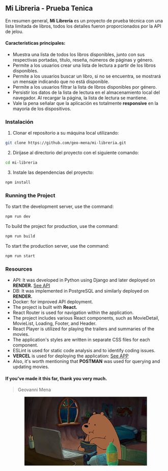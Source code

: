 ## Mi Libreria - Prueba Tenica

En resumen general, **Mi Librería** es un proyecto de prueba técnica con una lista limitada de libros, todos los detalles fueron proporcionados por la API de jelou.

#### Características principales:

- Muestra una lista de todos los libros disponibles, junto con sus respectivas portadas, título, reseña, números de páginas y género.
- Permite a los usuarios crear una lista de lectura a partir de los libros disponibles.
- Permite a los usuarios buscar un libro, si no se encuentra, se mostrará un mensaje indicando que no está disponible.
- Permite a los usuarios filtrar la lista de libros disponibles por género.
- Persistir los datos de la lista de lectura en el almacenamiento local del navegador. Al recargar la página, la lista de lectura se mantiene.
- Vale la pena señalar que la aplicación es totalmente **responsive** en la mayoría de los dispositivos.

### Instalación

1. Clonar el repositorio a su máquina local utilizando:

```sh
git clone https://github.com/geo-mena/mi-libreria.git
```

2. Diríjase al directorio del proyecto con el siguiente comando:

```sh
cd mi-libreria
```

3. Instale las dependencias del proyecto:

```sh
npm install
```

### Running the Project

To start the development server, use the command:

```sh
npm run dev
```

To build the project for production, use the command:

```sh
npm run build
```

To start the production server, use the command:

```sh
npm run start
```

### Resources

- API: It was developed in Python using Django and later deployed on **RENDER.** [See API](https://api-movies-exam.onrender.com/movies)
- DB: It was implemented in PostgreSQL and similarly deployed on **RENDER.**
- Docker: for improved API deployment.
- The project is built with **React.**
- React Router is used for navigation within the application.
- The project includes various React components, such as MovieDetail, MovieList, Loading, Footer, and Header.
- React Player is utilized for playing the trailers and summaries of the movies.
- The application's styles are written in separate CSS files for each component.
- ESLint is used for static code analysis and to identify coding issues.
- **VERCEL** is used for deploying the application: [See APP](https://en-minutos.vercel.app/)
- Also, it's worth mentioning that **POSTMAN** was used for querying and updating movies.

#### If you've made it this far, thank you very much.

> Geovanni Mena

<div align="center"><img src="https://github.com/darsaveli/Mariam/blob/main/1479814528_webarebears.gif" width="385px" align="center"></div>
